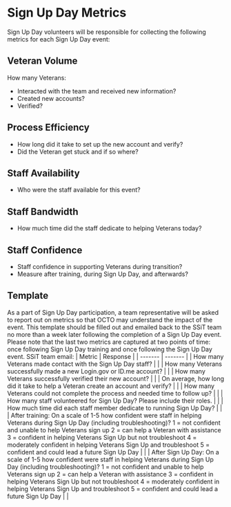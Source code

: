 # Sign Up Day Metrics

Sign Up Day volunteers will be responsible for collecting the following metrics for each Sign Up Day event:

## Veteran Volume

How many Veterans: 
- Interacted with the team and received new information?
- Created new accounts?
- Verified?


## Process Efficiency
- How long did it take to set up the new account and verify?
- Did the Veteran get stuck and if so where?

## Staff Availability

- Who were the staff available for this event?

## Staff Bandwidth

- How much time did the staff dedicate to helping Veterans today?

## Staff Confidence

- Staff confidence in supporting Veterans during transition?
- Measure after training, during Sign Up Day, and afterwards? 

## Template
As a part of Sign Up Day participation,  a team representative will be asked to report out on metrics so that OCTO may understand the impact of the event. This template should be filled out and emailed back to the SSiT team no more than a week later following the completion of a Sign Up Day event. Please note that the last two metrics are captured at two points of time: once following Sign Up Day training and once following the Sign Up Day event.
SSiT team email: 
| Metric | Response |
| ------- | ------- |
| How many Veterans made contact with the Sign Up Day staff? | |
| How many Veterans successfully made a new Login.gov or ID.me account?	| |
| How many Veterans successfully verified their new account? | |
| On average, how long did it take to help a Veteran create an account and verify? | |
| How many Veterans could not complete the process and needed time to follow up? | |
| How many staff volunteered for Sign Up Day? Please include their roles.	| |
| How much time did each staff member dedicate to running Sign Up Day? | |
| After training: On a scale of 1-5 how confident were staff in helping Veterans during Sign Up Day (including troubleshooting)? 
1 = not confident and unable to help Veterans sign up 
2 = can help a Veteran with assistance
3 = confident in helping Veterans Sign Up but not troubleshoot
4 = moderately confident in helping Veterans Sign Up and troubleshoot
5 = confident and could lead a future Sign Up Day	| |
| After Sign Up Day: On a scale of 1-5 how confident were staff in helping Veterans during Sign Up Day (including troubleshooting)? 
1 = not confident and unable to help Veterans sign up
2 = can help a Veteran with assistance
3 = confident in helping Veterans Sign Up but not troubleshoot
4 = moderately confident in helping Veterans Sign Up and troubleshoot
5 = confident and could lead a future Sign Up Day	| |
